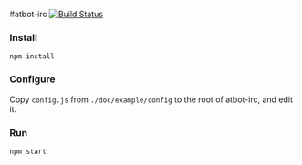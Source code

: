 #atbot-irc [![Build Status](https://travis-ci.org/willeponken/atbot-irc.svg?branch=master)](https://travis-ci.org/willeponken/atbot-irc)

### Install
`npm install`

### Configure
Copy `config.js` from `./doc/example/config` to the root of atbot-irc, and edit it.

### Run
`npm start`
